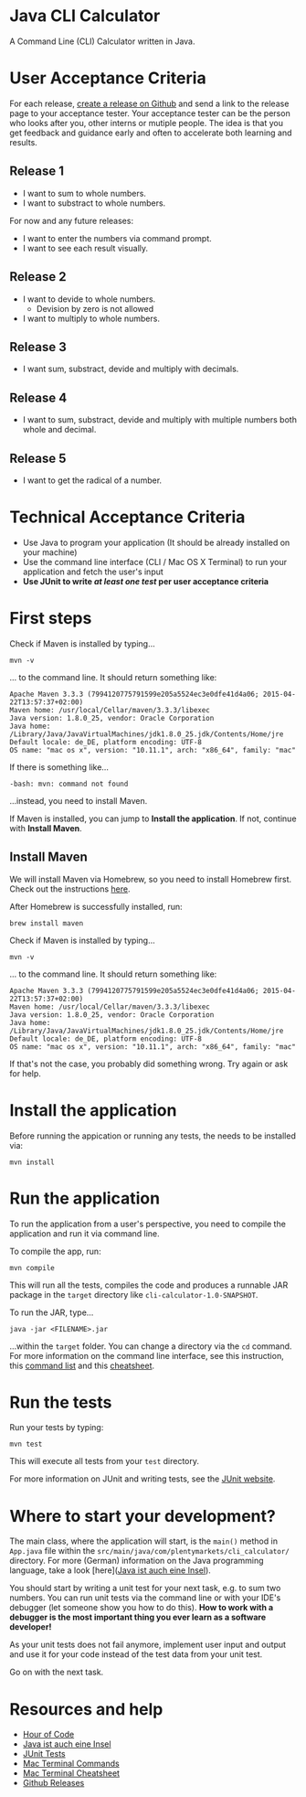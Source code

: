 # Java CLI Calculator

A Command Line (CLI) Calculator written in Java.

# User Acceptance Criteria

For each release, [create a release on Github](https://help.github.com/articles/creating-releases/) and send a link to the release page to your acceptance tester. Your acceptance tester can be the person who looks after you, other interns or mutiple people. The idea is that you get feedback and guidance early and often to accelerate both learning and results.

## Release 1

- I want to sum to whole numbers.
- I want to substract to whole numbers.

For now and any future releases:

- I want to enter the numbers via command prompt.
- I want to see each result visually.

## Release 2

- I want to devide to whole numbers.
  - Devision by zero is not allowed
- I want to multiply to whole numbers.

## Release 3

- I want sum, substract, devide and multiply with decimals.

## Release 4

- I want to sum, substract, devide and multiply with multiple numbers both whole and decimal.

## Release 5

- I want to get the radical of a number.

# Technical Acceptance Criteria

- Use Java to program your application (It should be already installed on your machine)
- Use the command line interface (CLI / Mac OS X Terminal) to run your application and fetch the user's input
- **Use JUnit to write *at least one test* per user acceptance criteria**

# First steps

Check if Maven is installed by typing…

```
mvn -v
```

… to the command line. It should return something like:

```
Apache Maven 3.3.3 (7994120775791599e205a5524ec3e0dfe41d4a06; 2015-04-22T13:57:37+02:00)
Maven home: /usr/local/Cellar/maven/3.3.3/libexec
Java version: 1.8.0_25, vendor: Oracle Corporation
Java home: /Library/Java/JavaVirtualMachines/jdk1.8.0_25.jdk/Contents/Home/jre
Default locale: de_DE, platform encoding: UTF-8
OS name: "mac os x", version: "10.11.1", arch: "x86_64", family: "mac"
```

If there is something like…

```
-bash: mvn: command not found
```

…instead, you need to install Maven.

If Maven is installed, you can jump to **Install the application**. If not, continue with **Install Maven**.

## Install Maven

We will install Maven via Homebrew, so you need to install Homebrew first. Check out the instructions [here](http://brew.sh/).

After Homebrew is successfully installed, run:

```
brew install maven
```

Check if Maven is installed by typing…

```
mvn -v
```

… to the command line. It should return something like:

```
Apache Maven 3.3.3 (7994120775791599e205a5524ec3e0dfe41d4a06; 2015-04-22T13:57:37+02:00)
Maven home: /usr/local/Cellar/maven/3.3.3/libexec
Java version: 1.8.0_25, vendor: Oracle Corporation
Java home: /Library/Java/JavaVirtualMachines/jdk1.8.0_25.jdk/Contents/Home/jre
Default locale: de_DE, platform encoding: UTF-8
OS name: "mac os x", version: "10.11.1", arch: "x86_64", family: "mac"
```

If that's not the case, you probably did something wrong. Try again or ask for help.

# Install the application

Before running the appication or running any tests, the needs to be installed via:

```
mvn install
```

# Run the application

To run the application from a user's perspective, you need to compile the application and run it via command line.

To compile the app, run:

```
mvn compile
```

This will run all the tests, compiles the code and produces a runnable JAR package in the `target` directory like `cli-calculator-1.0-SNAPSHOT`.

To run the JAR, type…

```
java -jar <FILENAME>.jar
```

…within the `target` folder. You can change a directory via the `cd` command. For more information on the command line interface, see this instruction, this [command list](http://guides.macrumors.com/Terminal) and this [cheatsheet](https://github.com/0nn0/terminal-mac-cheatsheet/wiki/Terminal-Cheatsheet-for-Mac-(-basics-)).

# Run the tests

Run your tests by typing:

```
mvn test
```

This will execute all tests from your `test` directory.

For more information on JUnit and writing tests, see the [JUnit website](http://www.vogella.com/tutorials/JUnit/article.html).

# Where to start your development?

The main class, where the application will start, is the `main()` method in `App.java` file within the `src/main/java/com/plentymarkets/cli_calculator/` directory. For more (German) information on the Java programming language, take a look [here]([Java ist auch eine Insel](http://openbook.rheinwerk-verlag.de/javainsel/)).

You should start by writing a unit test for your next task, e.g. to sum two numbers. You can run unit tests via the command line or with your IDE's debugger (let someone show you how to do this). **How to work with a debugger is the most important thing you ever learn as a software developer!**

As your unit tests does not fail anymore, implement user input and output and use it for your code instead of the test data from your unit test.

Go on with the next task.

# Resources and help

- [Hour of Code](https://studio.code.org/hoc/1)
- [Java ist auch eine Insel](http://openbook.rheinwerk-verlag.de/javainsel/)
- [JUnit Tests](http://www.vogella.com/tutorials/JUnit/article.html)
- [Mac Terminal Commands](http://guides.macrumors.com/Terminal)
- [Mac Terminal Cheatsheet](https://github.com/0nn0/terminal-mac-cheatsheet/wiki/Terminal-Cheatsheet-for-Mac-(-basics-))
- [Github Releases](https://help.github.com/articles/creating-releases/)
